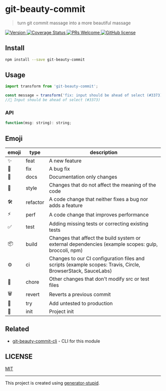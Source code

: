 # git-beauty-commit

> turn git commit massage into a more beautiful massage

<p>
  <a href="https://www.npmjs.com/package/git-beauty-commit">
    <img src="https://img.shields.io/npm/v/git-beauty-commit.svg" alt="Version" />
  </a>
  <a href="https://coveralls.io/github/yyz945947732/git-beauty-commit?branch=master">
    <img
      src="https://coveralls.io/repos/github/yyz945947732/git-beauty-commit/badge.svg?branch=master"
      alt="Coverage Status"
    />
  </a>
  <a href="https://github.com/yyz945947732/git-beauty-commit/pulls">
    <img
      src="https://img.shields.io/badge/PRs-welcome-brightgreen.svg"
      alt="PRs Welcome"
    />
  </a>
  <a href="https://github.com/yyz945947732/git-beauty-commit/blob/master/LICENSE">
    <img
      src="https://img.shields.io/badge/license-MIT-blue.svg"
      alt="GitHub license"
    />
  </a>
</p>

## Install

```bash
npm install --save git-beauty-commit
```

## Usage

```js
import transform from 'git-beauty-commit';

const message = transform('fix: input should be ahead of select (#3373)');
//🐛 Input should be ahead of select (#3373)
```

### API

```js
function(msg: string): string;
```

## Emoji

| emoji | type     | description                                                                                                 |
| ----- | -------- | ----------------------------------------------------------------------------------------------------------- |
| ✨     | feat     | A new feature                                                                                               |
| 🐛     | fix      | A bug fix                                                                                                   |
| 📖     | docs     | Documentation only changes                                                                                  |
| 💄     | style    | Changes that do not affect the meaning of the code                                                          |
| 🛠     | refactor | A code change that neither fixes a bug nor adds a feature                                                   |
| ⚡️     | perf     | A code change that improves performance                                                                     |
| ✅     | test     | Adding missing tests or correcting existing tests                                                           |
| 📦     | build    | Changes that affect the build system or external dependencies (example scopes: gulp, broccoli, npm)         |
| ⚙️     | ci       | Changes to our CI configuration files and scripts (example scopes: Travis, Circle, BrowserStack, SauceLabs) |
| 🚀     | chore    | Other changes that don't modify src or test files                                                           |
| 🗑     | revert   | Reverts a previous commit                                                                                   |
| 🤞     | try      | Add untested to production                                                                                  |
| 🎉     | init     | Project init                                                                                                |

## Related

- [git-beauty-commit-cli](https://github.com/yyz945947732/git-beauty-commit-cli) - CLI for this module

## LICENSE

[MIT](https://github.com/yyz945947732/git-beauty-commit/blob/master/LICENSE)

---

This project is created using [generator-stupid](https://github.com/yyz945947732/generator-stupid).
